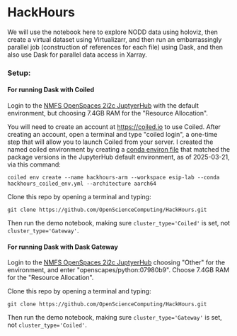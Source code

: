 # HackHours
We will use the notebook here to explore NODD data using holoviz, then create a virtual dataset using Virtualizarr, and then run an embarrassingly parallel job (construction of references for each file) using Dask, and then also use Dask for parallel data access in Xarray.  

### Setup:
#### For running Dask with Coiled
Login to the [NMFS OpenSpaces 2i2c JuptyerHub](https://nmfs-openscapes.2i2c.cloud/) with the default environment, but choosing 7.4GB RAM for the "Resource Allocation". 

You will need to create an account at https://coiled.io to use Coiled.  After creating an account, open a terminal and type "coiled login", a one-time step that will allow you to launch Coiled from your server.  I created the named coiled environment by creating a [conda environ file](hackhours_coiled_env.yml) that matched the package versions in the JupyterHub default environment, as of 2025-03-21, via this command:

```
coiled env create --name hackhours-arm --workspace esip-lab --conda hackhours_coiled_env.yml --architecture aarch64
```
Clone this repo by opening a terminal and typing:
```
git clone https://github.com/OpenScienceComputing/HackHours.git
```
Then run the demo notebook, making sure `cluster_type='Coiled'` is set, not `cluster_type='Gateway'`. 

#### For running Dask with Dask Gateway
Login to the [NMFS OpenSpaces 2i2c JuptyerHub](https://nmfs-openscapes.2i2c.cloud/) choosing "Other" for the environment, and enter "openscapes/python:07980b9". Choose 7.4GB RAM for the "Resource Allocation". 

Clone this repo by opening a terminal and typing:
```
git clone https://github.com/OpenScienceComputing/HackHours.git
```
Then run the demo notebook, making sure `cluster_type='Gateway'` is set, not `cluster_type='Coiled'`. 
